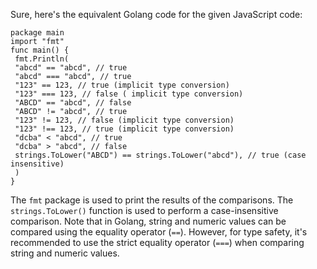 Sure, here's the equivalent Golang code for the given JavaScript code:
```
package main
import "fmt"
func main() {
 fmt.Println(
 "abcd" == "abcd", // true
 "abcd" === "abcd", // true
 "123" == 123, // true (implicit type conversion)
 "123" === 123, // false ( implicit type conversion)
 "ABCD" == "abcd", // false
 "ABCD" != "abcd", // true
 "123" != 123, // false (implicit type conversion)
 "123" !== 123, // true (implicit type conversion)
 "dcba" < "abcd", // true
 "dcba" > "abcd", // false
 strings.ToLower("ABCD") == strings.ToLower("abcd"), // true (case insensitive)
 )
}
```
The `fmt` package is used to print the results of the comparisons. The `strings.ToLower()` function is used to perform a case-insensitive comparison. Note that in Golang, string and numeric values can be compared using the equality operator (`==`). However, for type safety, it's recommended to use the strict equality operator (`===`) when comparing string and numeric values.

